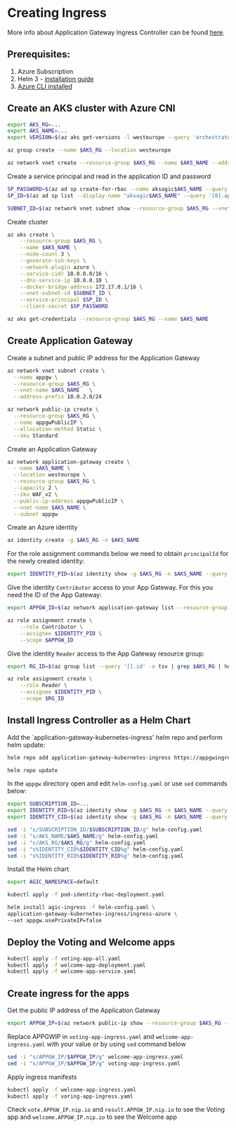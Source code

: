 # Creating Ingress



More info about Application Gateway Ingress Controller can be found [here](https://azure.github.io/application-gateway-kubernetes-ingress/).
## Prerequisites:

1. Azure Subscription
2. Helm 3 - [installation guide](https://helm.sh/docs/using_helm/#installing-helm)
3. [Azure CLI installed](https://docs.microsoft.com/en-us/cli/azure/install-azure-cli?view=azure-cli-latest)

## Create an AKS cluster with Azure CNI

```bash
export AKS_RG=...
export AKS_NAME=...
export VERSION=$(az aks get-versions -l westeurope --query 'orchestrators[-1].orchestratorVersion' -o tsv)

az group create --name $AKS_RG --location westeurope

az network vnet create --resource-group $AKS_RG --name $AKS_NAME --address-prefixes 10.0.0.0/8 --subnet-name akssubnet --subnet-prefix 10.240.0.0/16
```
Create a service principal and read in the application ID and password
```bash
SP_PASSWORD=$(az ad sp create-for-rbac --name aksagic$AKS_NAME --query 'password' -o tsv)
SP_ID=$(az ad sp list --display-name "aksagic$AKS_NAME" --query '[0].appId' -o tsv)

```
```bash
SUBNET_ID=$(az network vnet subnet show --resource-group $AKS_RG --vnet-name $AKS_NAME --name akssubnet --query id -o tsv)
```
Create cluster
```bash
az aks create \
    --resource-group $AKS_RG \
    --name $AKS_NAME \
    --node-count 3 \
    --generate-ssh-keys \
    --network-plugin azure \
    --service-cidr 10.0.0.0/16 \
    --dns-service-ip 10.0.0.10 \
    --docker-bridge-address 172.17.0.1/16 \
    --vnet-subnet-id $SUBNET_ID \
    --service-principal $SP_ID \
    --client-secret $SP_PASSWORD

az aks get-credentials --resource-group $AKS_RG --name $AKS_NAME
```

## Create Application Gateway
Create a subnet and public IP address for the Application Gateway
```bash
az network vnet subnet create \
  --name appgw \
  --resource-group $AKS_RG \
  --vnet-name $AKS_NAME   \
  --address-prefix 10.0.2.0/24

az network public-ip create \
  --resource-group $AKS_RG \
  --name appgwPublicIP \
  --allocation-method Static \
  --sku Standard
```
Create an Application Gateway
```bash
az network application-gateway create \
  --name $AKS_NAME \
  --location westeurope \
  --resource-group $AKS_RG \
  --capacity 2 \
  --sku WAF_v2 \
  --public-ip-address appgwPublicIP \
  --vnet-name $AKS_NAME \
  --subnet appgw
```
Create an Azure identity
```bash
az identity create -g $AKS_RG -n $AKS_NAME
```
For the role assignment commands below we need to obtain `principalId` for the newly created identity:
```bash
export IDENTITY_PID=$(az identity show -g $AKS_RG -n $AKS_NAME --query 'principalId' -o tsv)
```
Give the identity `Contributor` access to your App Gateway. For this you need the ID of the App Gateway:
```bash
export APPGW_ID=$(az network application-gateway list --resource-group $AKS_RG --query '[].id' -o tsv)

az role assignment create \
    --role Contributor \
    --assignee $IDENTITY_PID \
    --scope $APPGW_ID
```
Give the identity `Reader` access to the App Gateway resource group:
```bash
export RG_ID=$(az group list --query '[].id' -o tsv | grep $AKS_RG | head -n 1)

az role assignment create \
    --role Reader \
    --assignee $IDENTITY_PID \
    --scope $RG_ID
```
## Install Ingress Controller as a Helm Chart

Add the `application-gateway-kubernetes-ingress' helm repo and perform helm update:
```bash
helm repo add application-gateway-kubernetes-ingress https://appgwingress.blob.core.windows.net/ingress-azure-helm-package/

helm repo update
```

In the `appgw` directory open and edit `helm-config.yaml` or use `sed` commands below:
```bash
export SUBSCRIPTION_ID=...
export IDENTITY_RID=$(az identity show -g $AKS_RG -n $AKS_NAME --query 'id' -o tsv)
export IDENTITY_CID=$(az identity show -g $AKS_RG -n $AKS_NAME --query 'clientId' -o tsv)

sed -i "s/SUBSCRIPTION_ID/$SUBSCRIPTION_ID/g" helm-config.yaml
sed -i "s/AKS_NAME/$AKS_NAME/g" helm-config.yaml
sed -i "s/AKS_RG/$AKS_RG/g" helm-config.yaml
sed -i "s%IDENTITY_CID%$IDENTITY_CID%g" helm-config.yaml
sed -i "s%IDENTITY_RID%$IDENTITY_RID%g" helm-config.yaml

```
Install the Helm chart
```bash
export AGIC_NAMESPACE=default

kubectl apply -f pod-identity-rbac-deployment.yaml

helm install agic-ingress -f helm-config.yaml \
application-gateway-kubernetes-ingress/ingress-azure \
--set appgw.usePrivateIP=false
```

## Deploy the Voting and Welcome apps
```bash
kubectl apply -f voting-app-all.yaml
kubectl apply -f welcome-app-deployment.yaml
kubectl apply -f welcome-app-service.yaml
```

## Create ingress for the apps
Get the public IP address of the Application Gateway
```bash
export APPGW_IP=$(az network public-ip show --resource-group $AKS_RG --name appgwPublicIP --query 'ipAddress' -o tsv)
```
Replace APPGWIP in `voting-app-ingress.yaml` and `welcome-app-ingress.yaml` with your value or by using `sed` command below
```bash
sed -i "s/APPGW_IP/$APPGW_IP/g" welcome-app-ingress.yaml
sed -i "s/APPGW_IP/$APPGW_IP/g" voting-app-ingress.yaml
```
Apply ingress manifests
```bash
kubectl apply -f welcome-app-ingress.yaml
kubectl apply -f voring-app-ingress.yaml
```

Check `vote.APPGW_IP.nip.io` and `result.APPGW_IP.nip.io` to see the Voting app and `welcome.APPGW_IP.nip.io` to see the Welcome app